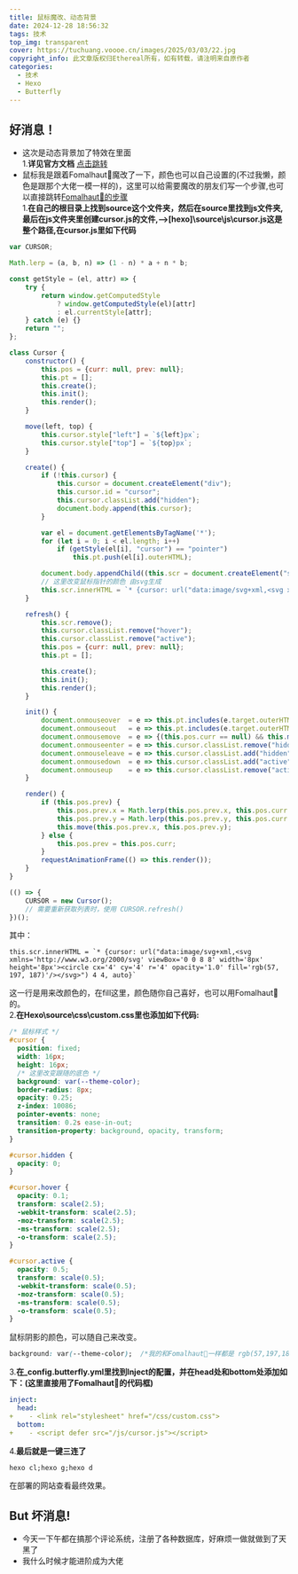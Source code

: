 ```yaml
---
title: 鼠标魔改、动态背景
date: 2024-12-28 18:56:32
tags: 技术
top_img: transparent
cover: https://tuchuang.voooe.cn/images/2025/03/03/22.jpg
copyright_info: 此文章版权归Ethereal所有，如有转载，请注明来自原作者
categories:
  - 技术
  - Hexo
  - Butterfly
---
```

## 好消息！
* 这次是动态背景加了特效在里面<br> 
1.**详见官方文档** [点击跳转](https://butterfly.js.org/posts/4aa8abbe/)
* 鼠标我是跟着Fomalhaut🥝魔改了一下，颜色也可以自己设置的(不过我懒，颜色是跟那个大佬一模一样的)，这里可以给需要魔改的朋友们写一个步骤,也可以直接跳转[Fomalhaut🥝的步骤](https://www.fomal.cc/posts/5389e93f.html)<br>
1.**在自己的根目录上找到source这个文件夹，然后在source里找到js文件夹,最后在js文件夹里创建cursor.js的文件,-->[hexo]\source\js\cursor.js这是整个路径,在cursor.js里如下代码**
```js
var CURSOR;

Math.lerp = (a, b, n) => (1 - n) * a + n * b;

const getStyle = (el, attr) => {
    try {
        return window.getComputedStyle
            ? window.getComputedStyle(el)[attr]
            : el.currentStyle[attr];
    } catch (e) {}
    return "";
};

class Cursor {
    constructor() {
        this.pos = {curr: null, prev: null};
        this.pt = [];
        this.create();
        this.init();
        this.render();
    }

    move(left, top) {
        this.cursor.style["left"] = `${left}px`;
        this.cursor.style["top"] = `${top}px`;
    }

    create() {
        if (!this.cursor) {
            this.cursor = document.createElement("div");
            this.cursor.id = "cursor";
            this.cursor.classList.add("hidden");
            document.body.append(this.cursor);
        }

        var el = document.getElementsByTagName('*');
        for (let i = 0; i < el.length; i++)
            if (getStyle(el[i], "cursor") == "pointer")
                this.pt.push(el[i].outerHTML);

        document.body.appendChild((this.scr = document.createElement("style")));
        // 这里改变鼠标指针的颜色 由svg生成
        this.scr.innerHTML = `* {cursor: url("data:image/svg+xml,<svg xmlns='http://www.w3.org/2000/svg' viewBox='0 0 8 8' width='8px' height='8px'><circle cx='4' cy='4' r='4' opacity='1.0' fill='rgb(57, 197, 187)'/></svg>") 4 4, auto}`
    }

    refresh() {
        this.scr.remove();
        this.cursor.classList.remove("hover");
        this.cursor.classList.remove("active");
        this.pos = {curr: null, prev: null};
        this.pt = [];

        this.create();
        this.init();
        this.render();
    }

    init() {
        document.onmouseover  = e => this.pt.includes(e.target.outerHTML) && this.cursor.classList.add("hover");
        document.onmouseout   = e => this.pt.includes(e.target.outerHTML) && this.cursor.classList.remove("hover");
        document.onmousemove  = e => {(this.pos.curr == null) && this.move(e.clientX - 8, e.clientY - 8); this.pos.curr = {x: e.clientX - 8, y: e.clientY - 8}; this.cursor.classList.remove("hidden");};
        document.onmouseenter = e => this.cursor.classList.remove("hidden");
        document.onmouseleave = e => this.cursor.classList.add("hidden");
        document.onmousedown  = e => this.cursor.classList.add("active");
        document.onmouseup    = e => this.cursor.classList.remove("active");
    }

    render() {
        if (this.pos.prev) {
            this.pos.prev.x = Math.lerp(this.pos.prev.x, this.pos.curr.x, 0.15);
            this.pos.prev.y = Math.lerp(this.pos.prev.y, this.pos.curr.y, 0.15);
            this.move(this.pos.prev.x, this.pos.prev.y);
        } else {
            this.pos.prev = this.pos.curr;
        }
        requestAnimationFrame(() => this.render());
    }
}

(() => {
    CURSOR = new Cursor();
    // 需要重新获取列表时，使用 CURSOR.refresh()
})();
```
其中：
```
this.scr.innerHTML = `* {cursor: url("data:image/svg+xml,<svg xmlns='http://www.w3.org/2000/svg' viewBox='0 0 8 8' width='8px' height='8px'><circle cx='4' cy='4' r='4' opacity='1.0' fill='rgb(57, 197, 187)'/></svg>") 4 4, auto}`
```
这一行是用来改颜色的，在fill这里，颜色随你自己喜好，也可以用Fomalhaut🥝的。<br>
2.**在Hexo\source\css\custom.css里也添加如下代码:**
```css
/* 鼠标样式 */
#cursor {
  position: fixed;
  width: 16px;
  height: 16px;
  /* 这里改变跟随的底色 */
  background: var(--theme-color);
  border-radius: 8px;
  opacity: 0.25;
  z-index: 10086;
  pointer-events: none;
  transition: 0.2s ease-in-out;
  transition-property: background, opacity, transform;
}

#cursor.hidden {
  opacity: 0;
}

#cursor.hover {
  opacity: 0.1;
  transform: scale(2.5);
  -webkit-transform: scale(2.5);
  -moz-transform: scale(2.5);
  -ms-transform: scale(2.5);
  -o-transform: scale(2.5);
}

#cursor.active {
  opacity: 0.5;
  transform: scale(0.5);
  -webkit-transform: scale(0.5);
  -moz-transform: scale(0.5);
  -ms-transform: scale(0.5);
  -o-transform: scale(0.5);
}
```
鼠标阴影的颜色，可以随自己来改变。
```css
background: var(--theme-color);  /*我的和Fomalhaut🥝一样都是 rgb(57,197,187)*/
```
3.**在_config.butterfly.yml里找到Inject的配置，并在head处和bottom处添加如下：(这里直接用了Fomalhaut🥝的代码框)**
```yml
inject:
  head:
+    - <link rel="stylesheet" href="/css/custom.css"> 
  bottom:
+    - <script defer src="/js/cursor.js"></script>
```
4.**最后就是一键三连了**
```bush
hexo cl;hexo g;hexo d
```
在部署的网站查看最终效果。
## But 坏消息!
* 今天一下午都在搞那个评论系统，注册了各种数据库，好麻烦一做就做到了天黑了
* 我什么时候才能进阶成为大佬



